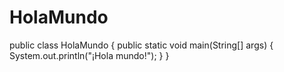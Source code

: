 # HolaMundo
public class HolaMundo
{
    public static void main(String[] args)
    {
        System.out.println("¡Hola mundo!");
    }
}
